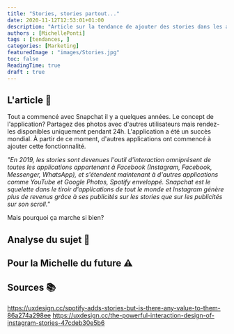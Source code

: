 ```yaml
---
title: "Stories, stories partout..."
date: 2020-11-12T12:53:01+01:00
description: "Article sur la tendance de ajouter des stories dans les applications"
authors : [MichellePonti]
tags : [tendances, ]
categories: [Marketing]
featuredImage : "images/Stories.jpg"
toc: false
ReadingTime: true
draft : true
---
```


## L'article 📄
Tout a commencé avec Snapchat il y a quelques années. Le concept de l'application? Partagez des photos avec d'autres utilisateurs mais rendez-les disponibles uniquement pendant 24h. L'application a été un succès mondial. À partir de ce moment, d'autres applications ont commencé à ajouter cette fonctionnalité. 

*"En 2019, les stories sont devenues l'outil d'interaction omniprésent de toutes les applications appartenant à Facebook (Instagram, Facebook, Messenger, WhatsApp), et s'étendent maintenant à d'autres applications comme YouTube et Google Photos, Spotify enveloppé. Snapchat est le squelette dans le tiroir d'applications de tout le monde et Instagram génère plus de revenus grâce à ses publicités sur les stories que sur les publicités sur son scroll."*

Mais pourquoi ça marche si bien?


## Analyse du sujet 🔎

## Pour la Michelle du future ⚠️

## Sources 📚
https://uxdesign.cc/spotify-adds-stories-but-is-there-any-value-to-them-86a274a298ee
https://uxdesign.cc/the-powerful-interaction-design-of-instagram-stories-47cdeb30e5b6

